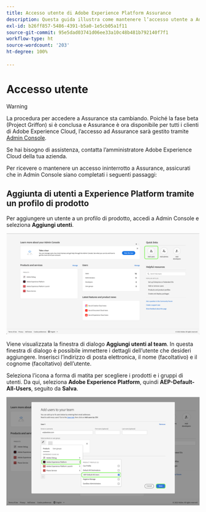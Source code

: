 ```yaml
---
title: Accesso utente di Adobe Experience Platform Assurance
description: Questa guida illustra come mantenere l’accesso utente a Adobe Experience Platform Assurance gestendolo attraverso Admin Console.
exl-id: b26ff857-5486-4391-b5a0-1e5cb05a1f11
source-git-commit: 95e5dad03741d06ee33a10c48b481b792140f7f1
workflow-type: ht
source-wordcount: '203'
ht-degree: 100%

---
```


# Accesso utente

>[!WARNING]
>
>La procedura per accedere a Assurance sta cambiando. Poiché la fase beta (Project Griffon) si è conclusa e Assurance è ora disponibile per tutti i clienti di Adobe Experience Cloud, l’accesso ad Assurance sarà gestito tramite [Admin Console](https://helpx.adobe.com/it/enterprise/using/admin-console.html).
>
>Se hai bisogno di assistenza, contatta l’amministratore Adobe Experience Cloud della tua azienda.

Per ricevere o mantenere un accesso ininterrotto a Assurance, assicurati che in Admin Console siano completati i seguenti passaggi:

## Aggiunta di utenti a Experience Platform tramite un profilo di prodotto

Per aggiungere un utente a un profilo di prodotto, accedi a Admin Console e seleziona **Aggiungi utenti**.

![Il pulsante Aggiungi utenti è evidenziato.](./images/get-access/product-profile-add-users.png)

Viene visualizzata la finestra di dialogo **Aggiungi utenti al team**. In questa finestra di dialogo è possibile immettere i dettagli dell’utente che desideri aggiungere. Inserisci l’indirizzo di posta elettronica, il nome (facoltativo) e il cognome (facoltativo) dell’utente.

Seleziona l’icona a forma di matita per scegliere i prodotti e i gruppi di utenti. Da qui, seleziona **Adobe Experience Platform**, quindi **AEP-Default-All-Users**, seguito da **Salva**.

![Finestra di dialogo che mostra come aggiungere il profilo di prodotto.](./images/get-access/product-profile-add-profile.png)
